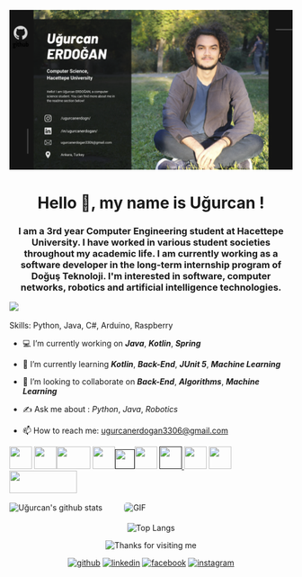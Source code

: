 ![](https://github.com/ugurcanerdogan/ugurcanerdogan/blob/main/kartvizit.png)

<h1 align="center">Hello  🌹, my name is Uğurcan !</h1>
<h3 align="center">I am a 3rd year Computer Engineering student at Hacettepe University. I have worked in various student societies throughout my academic life. I am currently working as a software developer in the long-term internship program of Doğuş Teknoloji. I'm interested in software, computer networks, robotics and artificial intelligence technologies.</h3>

![](https://komarev.com/ghpvc/?username=ugurcanerdogan&label=PROFILE+VIEWS&color=red&style=plastic)

Skills: Python, Java, C#, Arduino, Raspberry

- 💻 I’m currently working on ***Java***, ***Kotlin***, ***Spring*** 

- 🌱 I’m currently learning ***Kotlin***, ***Back-End***, ***JUnit 5***, ***Machine Learning*** 

- 🤝 I’m looking to collaborate on ***Back-End***, ***Algorithms***, ***Machine Learning*** 

- ✍️ Ask me about : *Python*, *Java*, *Robotics* 

- 📫 How to reach me: ugurcanerdogan3306@gmail.com 

<a href='https://www.python.org'><img src='https://upload.wikimedia.org/wikipedia/commons/thumb/c/c3/Python-logo-notext.svg/600px-Python-logo-notext.svg.png' width='40' height='40'></a> <a href='https://www.java.com'><img src='https://www.ninjakod.com/wp-content/uploads/2015/01/java.png' width='40' height='40'></a><a href='https://kotlinlang.org'><img
src='https://download.logo.wine/logo/Kotlin_(programming_language)/Kotlin_(programming_language)-Logo.wine.png' width='60' height='40'></a> <a href='https://www.w3schools.com/cpp/'><img
src='https://img.icons8.com/color/452/c-plus-plus-logo.png' width='40' height='40'></a><a href=''><img src='https://cdn.icon-icons.com/icons2/2415/PNG/512/csharp_original_logo_icon_146578.png' width='35' height='35'></a><a href='https://www.mysql.com'><img src='https://download.logo.wine/logo/MySQL/MySQL-Logo.wine.png' width='40' height='40'></a> <a href=''> <img src='https://omereryilmaz.files.wordpress.com/2014/03/sqlserver_logo.jpg' width='40' height='40'> <a href='https://www.arduino.cc/'><img src='https://logos-download.com/wp-content/uploads/2016/09/Arduino_logo_small.png' width='40' height='40'></a> <a href='https://www.raspberrypi.org/'><img src='https://www.raspberrypi.org/wp-content/uploads/2011/10/Raspi-PGB001.png' width='40' height='40'></a>
 <a href='https://www.w3schools.com/howto/default_page5.asp'><img src='https://clipart.info/images/ccovers/1499794874html5-js-css3-logo-png.png' width='120' height='40'></a> 


![Uğurcan's github stats](https://github-readme-stats.vercel.app/api?username=ugurcanerdogan&theme=blue-green&show_icons=true)  <img style="border-radius: 5px; margin: 0 0 5px 35px;" alt="GIF" width="320px" height="180px" src="https://media1.tenor.com/images/b37aa7ad8e0cf6db913dcc4974ceea45/tenor.gif?itemid=13741595" />
</p>

<div align="center">

![Top Langs](https://github-readme-stats.vercel.app/api/top-langs/?username=ugurcanerdogan&layout=compact)

<img height="120" alt="Thanks for visiting me" width="100%" src="https://raw.githubusercontent.com/BrunnerLivio/brunnerlivio/master/images/marquee.svg" />
<br />

[<p align="center"> <img src='https://cdn.jsdelivr.net/npm/simple-icons@3.0.1/icons/github.svg' alt='github' height='40'>](https://github.com/ugurcanerdogan)  [<img src='https://cdn.jsdelivr.net/npm/simple-icons@3.0.1/icons/linkedin.svg' alt='linkedin' height='40'>](https://www.linkedin.com/in/ugurcanerdogan/)  [<img src='https://cdn.jsdelivr.net/npm/simple-icons@3.0.1/icons/facebook.svg' alt='facebook' height='40'>](https://www.facebook.com/ugurcanerdogn)  [<img src='https://cdn.jsdelivr.net/npm/simple-icons@3.0.1/icons/instagram.svg' alt='instagram' height='40'>](https://www.instagram.com/ugurcanerdogn/)  

